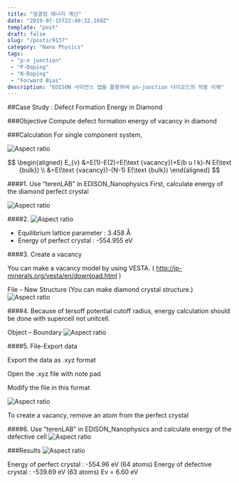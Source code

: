 ```yaml
---
title: "점결점 에너지 계산"
date: "2019-07-15T22:40:32.169Z"
template: "post"
draft: false
slug: "/posts/9137"
category: "Nano Physics"
tags: 
 - "p-n junction"
 - "P-Doping"
 - "N-Doping"
 - "Forward Bias"
description: "EDISON 사이언스 앱을 활용하여 pn-junction 다이오드의 작동 이해"
---
```


##Case Study : Defect Formation Energy in Diamond

###Objective 
Compute defect formation energy of vacancy in diamond

###Calculation 
For single component system,

![Aspect ratio](/media/POST/9137/0.jpg)

$$
\begin{aligned} E_{v} &=E(1)-E(2)=E(\text {vacancy})+E(b u l k)-N E(\text {bulk}) \\ &=E(\text {vacancy})-(N-1) E(\text {bulk}) \end{aligned}
$$


####1.
Use “terenLAB” in EDISON_Nanophysics
First, calculate energy of the diamond perfect crystal

![Aspect ratio](/media/POST/9137/1.jpg)



####2.
![Aspect ratio](/media/POST/9137/2.jpg)

- Equilibrium lattice parameter : 3.458 Å 
- Energy of perfect crystal : -554.955 eV



####3.
Create a vacancy

You can make a vacancy model by using VESTA. ( http://jp-minerals.org/vesta/en/download.html )

File – New Structure (You can make diamond crystal structure.)
![Aspect ratio](/media/POST/9137/3.jpg)

####4.
Because of tersoff potential cutoff radius, energy calculation should be done with supercell not unitcell.

Object – Boundary
![Aspect ratio](/media/POST/9137/4.jpg)

####5.
File-Export data

Export the data as .xyz format
  

Open the .xyz file with note pad

Modify the file in this format

![Aspect ratio](/media/POST/9137/5.jpg)

To create a vacancy, remove an atom from the perfect crystal


####6.
Use “terenLAB” in EDISON_Nanophysics and calculate energy of the defective cell
![Aspect ratio](/media/POST/9137/6.jpg)


###Results
![Aspect ratio](/media/POST/9137/7.jpg)

Energy of perfect crystal : -554.96 eV (64 atoms) 
Energy of defective crystal : -539.69 eV (63 atoms) 
Ev = 6.60 eV

